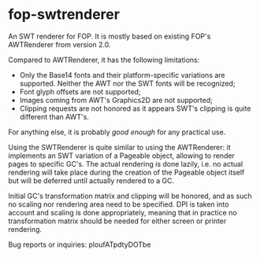 # fop-swtrenderer
An SWT renderer for FOP. It is mostly based on existing FOP's AWTRenderer from version 2.0.

Compared to AWTRenderer, it has the following limitations:
  * Only the Base14 fonts and their platform-specific variations are supported. Neither the AWT nor the SWT fonts will be recognized;
  * Font glyph offsets are not supported;
  * Images coming from AWT's Graphics2D are not supported;
  * Clipping requests are not honored as it appears SWT's clipping is quite different than AWT's. 

For anything else, it is probably *good enough* for any practical use.

Using the SWTRenderer is quite similar to using the AWTRenderer: it implements an SWT variation of a Pageable object, allowing to render pages to specific GC's. The actual rendering is done lazily, i.e. no actual rendering will take place during the creation of the Pageable object itself but will be deferred until actually rendered to a GC.

Initial GC's transformation matrix and clipping will be honored, and as such no scaling nor rendering area need to be specified. DPI is taken into account and scaling is done appropriately, meaning that in practice no transformation matrix should be needed for either screen or printer rendering.

Bug reports or inquiries: ploufATpdtyDOTbe
